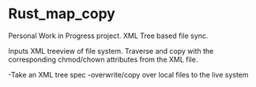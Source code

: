 # Rust_map_copy
Personal Work in Progress project. XML Tree based file sync.

Inputs XML treeview of file system. Traverse and copy with the corresponding chmod/chown attributes from the XML file.



-Take an XML tree spec 
-overwrite/copy over local files to the live system

